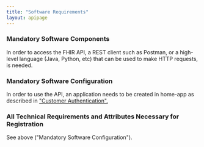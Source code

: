 ```yaml
---
title: "Software Requirements"
layout: apipage
---
```

### Mandatory Software Components

In order to access the FHIR API, a REST client such as Postman, or a high-level language (Java, Python, etc) that can be used to make HTTP requests, is needed.

### Mandatory Software Configuration

In order to use the API, an application needs to be created in home-app as described in ["Customer Authentication".](api/customer-authentication)

### All Technical Requirements and Attributes Necessary for Registration

See above ("Mandatory Software Configuration").
